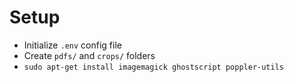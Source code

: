 # Setup

-   Initialize `.env` config file
-   Create `pdfs/` and `crops/` folders
-   `sudo apt-get install imagemagick ghostscript poppler-utils`
